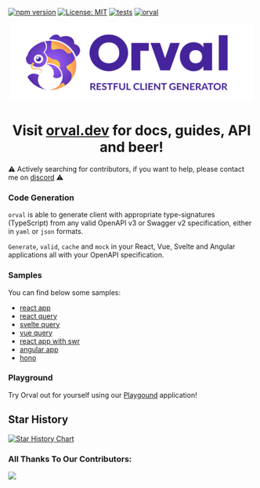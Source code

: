 [![npm version](https://badge.fury.io/js/orval.svg)](https://badge.fury.io/js/orval)
[![License: MIT](https://img.shields.io/badge/License-MIT-yellow.svg)](https://opensource.org/licenses/MIT)
[![tests](https://github.com/anymaniax/orval/actions/workflows/tests.yaml/badge.svg)](https://github.com/anymaniax/orval/actions/workflows/tests.yaml)
[![orval](https://snyk.io/advisor/npm-package/orval/badge.svg)](https://snyk.io/advisor/npm-package/orval)

<p align="center">
  <img src="./logo/orval-logo-horizontal.svg?raw=true" width="500" height="160" alt="orval - Restfull Client Generator" />
</p>
<h1 align="center">
  Visit <a href="https://orval.dev" target="_blank">orval.dev</a> for docs, guides, API and beer!
</h1>

⚠️ Actively searching for contributors, if you want to help, please contact me on [discord](https://discord.gg/6fC2sjDU7w) ⚠️

### Code Generation

`orval` is able to generate client with appropriate type-signatures (TypeScript) from any valid OpenAPI v3 or Swagger v2 specification, either in `yaml` or `json` formats.

`Generate`, `valid`, `cache` and `mock` in your React, Vue, Svelte and Angular applications all with your OpenAPI specification.

### Samples

You can find below some samples:

- [react app](https://github.com/anymaniax/orval/tree/master/samples/react-app)
- [react query](https://github.com/anymaniax/orval/tree/master/samples/react-query)
- [svelte query](https://github.com/anymaniax/orval/tree/master/samples/svelte-query)
- [vue query](https://github.com/anymaniax/orval/tree/master/samples/vue-query)
- [react app with swr](https://github.com/anymaniax/orval/tree/master/samples/react-app-with-swr)
- [angular app](https://github.com/anymaniax/orval/tree/master/samples/angular-app)
- [hono](https://github.com/anymaniax/orval/tree/master/samples/hono)

### Playground

Try Orval out for yourself using our [Playgound](https://orval.dev/playground) application!

## Star History

<a href="https://star-history.com/#anymaniax/orval&Date">
  <picture>
    <source media="(prefers-color-scheme: dark)" srcset="https://api.star-history.com/svg?repos=anymaniax/orval&type=Date&theme=dark" />
    <source media="(prefers-color-scheme: light)" srcset="https://api.star-history.com/svg?repos=anymaniax/orval&type=Date" />
    <img alt="Star History Chart" src="https://api.star-history.com/svg?repos=anymaniax/orval&type=Date" />
  </picture>
</a>

### All Thanks To Our Contributors:

<a href="https://github.com/anymaniax/orval/graphs/contributors">
  <img src="https://contrib.rocks/image?repo=anymaniax/orval" />
</a>
